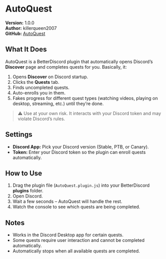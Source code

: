 # AutoQuest

**Version:** 1.0.0  
**Author:** killerqueen2007  
**GitHub:** [AutoQuest](https://github.com/killerqueen2007/BetterDiscordAddons/tree/main/Plugins/AutoQuest)  

## What It Does
AutoQuest is a BetterDiscord plugin that automatically opens Discord’s **Discover** page and completes quests for you. Basically, it:  

1. Opens **Discover** on Discord startup.  
2. Clicks the **Quests** tab.  
3. Finds uncompleted quests.  
4. Auto-enrolls you in them.  
5. Fakes progress for different quest types (watching videos, playing on desktop, streaming, etc.) until they’re done.  

> ⚠️ Use at your own risk. It interacts with your Discord token and may violate Discord’s rules.  

## Settings
- **Discord App:** Pick your Discord version (Stable, PTB, or Canary).  
- **Token:** Enter your Discord token so the plugin can enroll quests automatically.  

## How to Use
1. Drag the plugin file (`AutoQuest.plugin.js`) into your BetterDiscord **plugins** folder.  
2. Open Discord.  
3. Wait a few seconds – AutoQuest will handle the rest.  
4. Watch the console to see which quests are being completed.  

## Notes
- Works in the Discord Desktop app for certain quests.  
- Some quests require user interaction and cannot be completed automatically.  
- Automatically stops when all available quests are completed.  
